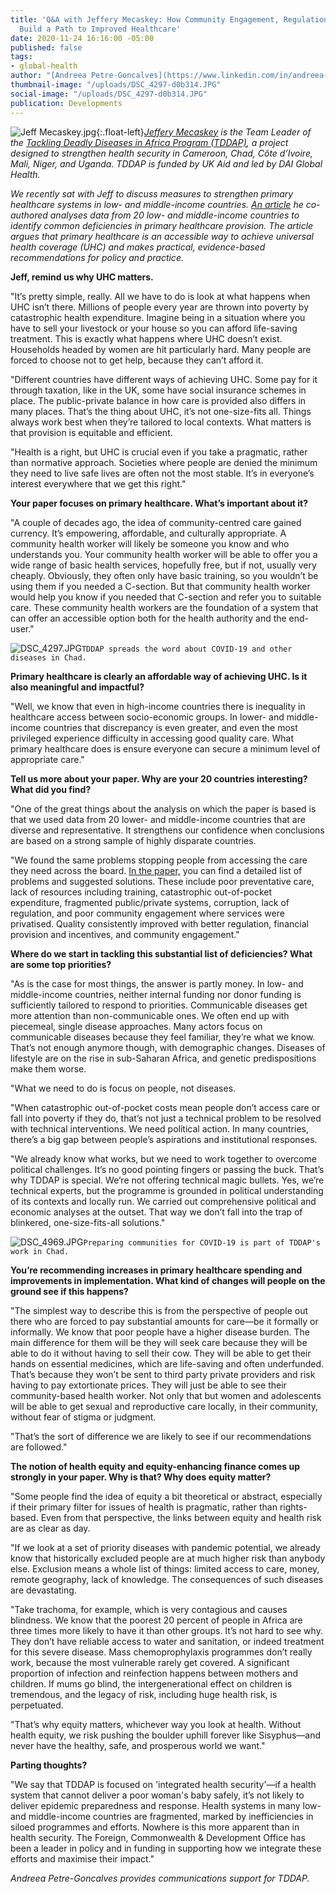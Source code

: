 ```yaml
---
title: 'Q&A with Jeffery Mecaskey: How Community Engagement, Regulations, and Incentives
  Build a Path to Improved Healthcare'
date: 2020-11-24 16:16:00 -05:00
published: false
tags:
- global-health
author: "[Andreea Petre-Goncalves](https://www.linkedin.com/in/andreea-petre-goncalves-1a2336120/)"
thumbnail-image: "/uploads/DSC_4297-d0b314.JPG"
social-image: "/uploads/DSC_4297-d0b314.JPG"
publication: Developments
---
```


![Jeff Mecaskey.jpg](/uploads/Jeff%20Mecaskey.jpg){:.float-left}*[Jeffery Mecaskey](https://www.dai.com/who-we-are/our-team/jeffrey-mecaskey) is the Team Leader of the [Tackling Deadly Diseases in Africa Program (TDDAP)](https://www.dai.com/our-work/projects/africa-tackling-deadly-diseases-in-africa-program), a project designed to strengthen health security in Cameroon, Chad, Côte d’Ivoire, Mali, Niger, and Uganda. TDDAP is funded by UK Aid and led by DAI Global Health.*

*We recently sat with Jeff to discuss measures to strengthen primary healthcare systems in low- and middle-income countries. [An article](https://www.who.int/bulletin/volumes/98/11/20-252742.pdf) he co-authored analyses data from 20 low- and middle-income countries to identify common deficiencies in primary healthcare provision. The article argues that primary healthcare is an accessible way to achieve universal health coverage (UHC) and makes practical, evidence-based recommendations for policy and practice.*





**Jeff, remind us why UHC matters.**

"It’s pretty simple, really. All we have to do is look at what happens when UHC isn’t there. Millions of people every year are thrown into poverty by catastrophic health expenditure. Imagine being in a situation where you have to sell your livestock or your house so you can afford life-saving treatment. This is exactly what happens where UHC doesn’t exist. Households headed by women are hit particularly hard. Many people are forced to choose not to get help, because they can’t afford it.

"Different countries have different ways of achieving UHC. Some pay for it through taxation, like in the UK, some have social insurance schemes in place. The public-private balance in how care is provided also differs in many places. That’s the thing about UHC, it’s not one-size-fits all. Things always work best when they’re tailored to local contexts. What matters is that provision is equitable and efficient.

"Health is a right, but UHC is crucial even if you take a pragmatic, rather than normative approach. Societies where people are denied the minimum they need to live safe lives are often not the most stable. It’s in everyone’s interest everywhere that we get this right."

**Your paper focuses on primary healthcare. What’s important about it?**

"A couple of decades ago, the idea of community-centred care gained currency. It’s empowering, affordable, and culturally appropriate. A community health worker will likely be someone you know and who understands you. Your community health worker will be able to offer you a wide range of basic health services, hopefully free, but if not, usually very cheaply. Obviously, they often only have basic training, so you wouldn’t be using them if you needed a C-section. But that community health worker would help you know if you needed that C-section and refer you to suitable care. These community health workers are the foundation of a system that can offer an accessible option both for the health authority and the end-user."

![DSC_4297.JPG](/uploads/DSC_4297.JPG)`TDDAP spreads the word about COVID-19 and other diseases in Chad.` 

**Primary healthcare is clearly an affordable way of achieving UHC. Is it also meaningful and impactful?**

"Well, we know that even in high-income countries there is inequality in healthcare access between socio-economic groups. In lower- and middle-income countries that discrepancy is even greater, and even the most privileged experience difficulty in accessing good quality care. What primary healthcare does is ensure everyone can secure a minimum level of appropriate care."

**Tell us more about your paper. Why are your 20 countries interesting? What did you find?**

"One of the great things about the analysis on which the paper is based is that we used data from 20 lower- and middle-income countries that are diverse and representative. It strengthens our confidence when conclusions are based on a strong sample of highly disparate countries.

"We found the same problems stopping people from accessing the care they need across the board. [In the paper,](https://www.who.int/bulletin/volumes/98/11/20-252742.pdf) you can find a detailed list of problems and suggested solutions. These include poor preventative care, lack of resources including training, catastrophic out-of-pocket expenditure, fragmented public/private systems, corruption, lack of regulation, and poor community engagement where services were privatised. Quality consistently improved with better regulation, financial provision and incentives, and community engagement."

**Where do we start in tackling this substantial list of deficiencies? What are some top priorities?**

"As is the case for most things, the answer is partly money. In low- and middle-income countries, neither internal funding nor donor funding is sufficiently tailored to respond to priorities. Communicable diseases get more attention than non-communicable ones. We often end up with piecemeal, single disease approaches. Many actors focus on communicable diseases because they feel familiar, they’re what we know. That’s not enough anymore though, with demographic changes. Diseases of lifestyle are on the rise in sub-Saharan Africa, and genetic predispositions make them worse. 

"What we need to do is focus on people, not diseases.

"When catastrophic out-of-pocket costs mean people don’t access care or fall into poverty if they do, that’s not just a technical problem to be resolved with technical interventions. We need political action. In many countries, there’s a big gap between people’s aspirations and institutional responses.

"We already know what works, but we need to work together to overcome political challenges. It’s no good pointing fingers or passing the buck. That’s why TDDAP is special. We’re not offering technical magic bullets. Yes, we’re technical experts, but the programme is grounded in political understanding of its contexts and locally run. We carried out comprehensive political and economic analyses at the outset. That way we don’t fall into the trap of blinkered, one-size-fits-all solutions."

![DSC_4969.JPG](/uploads/DSC_4969.JPG)`Preparing communities for COVID-19 is part of TDDAP's work in Chad.` 

**You’re recommending increases in primary healthcare spending and improvements in implementation. What kind of changes will people on the ground see if this happens?**

"The simplest way to describe this is from the perspective of people out there who are forced to pay substantial amounts for care—be it formally or informally. We know that poor people have a higher disease burden. The main difference for them will be they will seek care because they will be able to do it without having to sell their cow. They will be able to get their hands on essential medicines, which are life-saving and often underfunded. That’s because they won’t be sent to third party private providers and risk having to pay extortionate prices. They will just be able to see their community-based health worker. Not only that but women and adolescents will be able to get sexual and reproductive care locally, in their community, without fear of stigma or judgment.

"That’s the sort of difference we are likely to see if our recommendations are followed."

**The notion of health equity and equity-enhancing finance comes up strongly in your paper. Why is that? Why does equity matter?**

"Some people find the idea of equity a bit theoretical or abstract, especially if their primary filter for issues of health is pragmatic, rather than rights-based. Even from that perspective, the links between equity and health risk are as clear as day.

"If we look at a set of priority diseases with pandemic potential, we already know that historically excluded people are at much higher risk than anybody else. Exclusion means a whole list of things: limited access to care, money, remote geography, lack of knowledge. The consequences of such diseases are devastating.

"Take trachoma, for example, which is very contagious and causes blindness. We know that the poorest 20 percent of people in Africa are three times more likely to have it than other groups. It’s not hard to see why. They don’t have reliable access to water and sanitation, or indeed treatment for this severe disease. Mass chemoprophylaxis programmes don’t really work, because the most vulnerable rarely get covered. A significant proportion of infection and reinfection happens between mothers and children. If mums go blind, the intergenerational effect on children is tremendous, and the legacy of risk, including huge health risk, is perpetuated.

"That’s why equity matters, whichever way you look at health. Without health equity, we risk pushing the boulder uphill forever like Sisyphus—and never have the healthy, safe, and prosperous world we want."

**Parting thoughts?**

"We say that TDDAP is focused on 'integrated health security'—if a health system that cannot deliver a poor woman's baby safely, it’s not likely to deliver epidemic preparedness and response. Health systems in many low- and middle-income countries are fragmented, marked by inefficiencies in siloed programmes and efforts. Nowhere is this more apparent than in health security. The Foreign, Commonwealth & Development Office has been a leader in policy and in funding in supporting how we integrate these efforts and maximise their impact."

*Andreea Petre-Goncalves provides communications support for TDDAP.*
